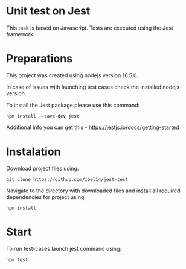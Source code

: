 # Unit test on Jest
This task is based on Javascript.
Tests are executed using the Jest framework.

# Preparations
This project was created using nodejs version 16.5.0. 

In case of issues with launching test cases check the installed nodejs version.

To install the Jest package please use this command:
```
npm install --save-dev jest
```

Additional info you can get this - https://jestjs.io/docs/getting-started

# Instalation

Download project files using:

```
git clone https://github.com/ibel14/jest-test
```

Navigate to the directory with downloaded files and install all required dependencies for project using:

```
npm install
```

# Start
To run test-cases launch jest command using:

```
npm test
```
